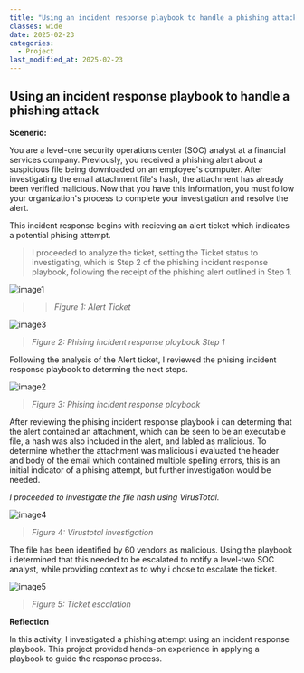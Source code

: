 ```yaml
---
title: "Using an incident response playbook to handle a phishing attack."
classes: wide
date: 2025-02-23
categories: 
  - Project
last_modified_at: 2025-02-23
---
```


## Using an incident response playbook to handle a phishing attack

**Scenerio:**

You are a level-one security operations center (SOC) analyst at a financial services company. Previously, you received a phishing alert about a suspicious file being downloaded on an employee's computer. 
After investigating the email attachment file's hash, the attachment has already been verified malicious. Now that you have this information, you must follow your organization's process to complete your investigation
and resolve the alert.

This incident response begins with recieving an alert ticket which indicates a potential phising attempt. 

> I proceeded to analyze the ticket, setting the Ticket status to investigating, which is Step 2 of the phishing incident response playbook, following the receipt of the phishing alert outlined in Step 1.

![image1](https://fastpacer1.github.io/portfolio/assets/images/IncidentResponce/image1.png)

>> *Figure 1: Alert Ticket*

![image3](https://fastpacer1.github.io/portfolio/assets/images/IncidentResponce/image3.png)

> *Figure 2: Phising incident response playbook Step 1*

Following the analysis of the Alert ticket, I reviewed the phising incident response playbook to determing the next steps.

![image2](https://fastpacer1.github.io/portfolio/assets/images/IncidentResponce/image2.png)
> *Figure 3: Phising incident response playbook*

After reviewing the phising incident response playbook i can determing that the alert contained an attachment, which can be seen to be an executable file, a hash was also included in the alert, and labled as malicious.
To determine whether the attachment was malicious i evaluated the header and body of the email which contained multiple spelling errors, this is an initial indicator of a phising attempt, but further investigation would be needed.

*I proceeded to investigate the file hash using VirusTotal.*

![image4](https://fastpacer1.github.io/portfolio/assets/images/IncidentResponce/image4.png)
> *Figure 4: Virustotal investigation*

The file has been identified by 60 vendors as malicious. Using the playbook i determined that this needed to be escalated to notify a level-two SOC analyst, while providing context as to why i chose to escalate the ticket.

![image5](https://fastpacer1.github.io/portfolio/assets/images/IncidentResponce/image5.png)

> *Figure 5: Ticket escalation*

**Reflection**

In this activity, I investigated a phishing attempt using an incident response playbook. This project provided hands-on experience in applying a playbook to guide the response process.
